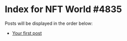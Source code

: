# Index for NFT World #4835
Posts will be displayed in the order below:

- [Your first post](./001-first.md)


